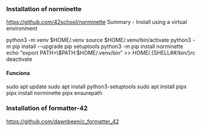 ### Installation of norminette 
https://github.com/42school/norminette
Summary - Install using a virtual environment

python3 -m venv $HOME/.venv
source $HOME/.venv/bin/activate
python3 -m pip install --upgrade pip setuptools
python3 -m pip install norminette
echo "export PATH=\$PATH:$HOME/.venv/bin" >> $HOME/.${SHELL##/bin/}rc
deactivate

#### Funciona
sudo apt update
sudo apt install python3-setuptools
sudo apt install pipx
pipx install norminette
pipx ensurepath

### Installation of formatter-42
https://github.com/dawnbeen/c_formatter_42

